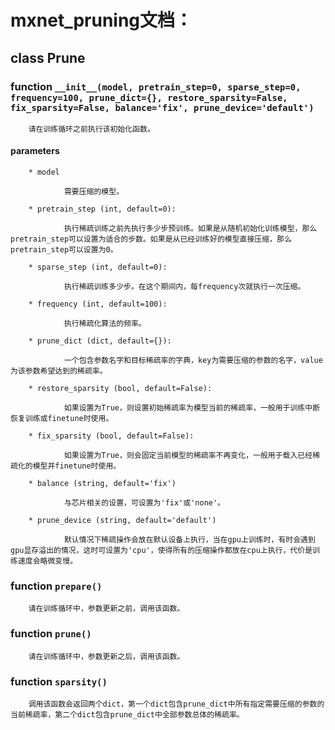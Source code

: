 # mxnet_pruning文档：
## class Prune
### function `__init__(model, pretrain_step=0, sparse_step=0, frequency=100, prune_dict={}, restore_sparsity=False, fix_sparsity=False, balance='fix', prune_device='default')`

        请在训练循环之前执行该初始化函数。
#### parameters

        * model

                需要压缩的模型。

        * pretrain_step (int, default=0):

                执行稀疏训练之前先执行多少步预训练。如果是从随机初始化训练模型，那么pretrain_step可以设置为适合的步数。如果是从已经训练好的模型直接压缩，那么pretrain_step可以设置为0。

        * sparse_step (int, default=0):

                执行稀疏训练多少步。在这个期间内，每frequency次就执行一次压缩。

        * frequency (int, default=100):

                执行稀疏化算法的频率。

        * prune_dict (dict, default={}):

                一个包含参数名字和目标稀疏率的字典，key为需要压缩的参数的名字，value为该参数希望达到的稀疏率。

        * restore_sparsity (bool, default=False):

                如果设置为True，则设置初始稀疏率为模型当前的稀疏率，一般用于训练中断恢复训练或finetune时使用。

        * fix_sparsity (bool, default=False):

                如果设置为True，则会固定当前模型的稀疏率不再变化，一般用于载入已经稀疏化的模型并finetune时使用。

        * balance (string, default='fix')

                与芯片相关的设置，可设置为'fix'或'none'。

        * prune_device (string, default='default')

                默认情况下稀疏操作会放在默认设备上执行，当在gpu上训练时，有时会遇到gpu显存溢出的情况，这时可设置为'cpu'，使得所有的压缩操作都放在cpu上执行，代价是训练速度会略微变慢。

### function `prepare()`

        请在训练循环中，参数更新之前，调用该函数。

### function `prune()`

        请在训练循环中，参数更新之后，调用该函数。

### function `sparsity()`

        调用该函数会返回两个dict，第一个dict包含prune_dict中所有指定需要压缩的参数的当前稀疏率，第二个dict包含prune_dict中全部参数总体的稀疏率。